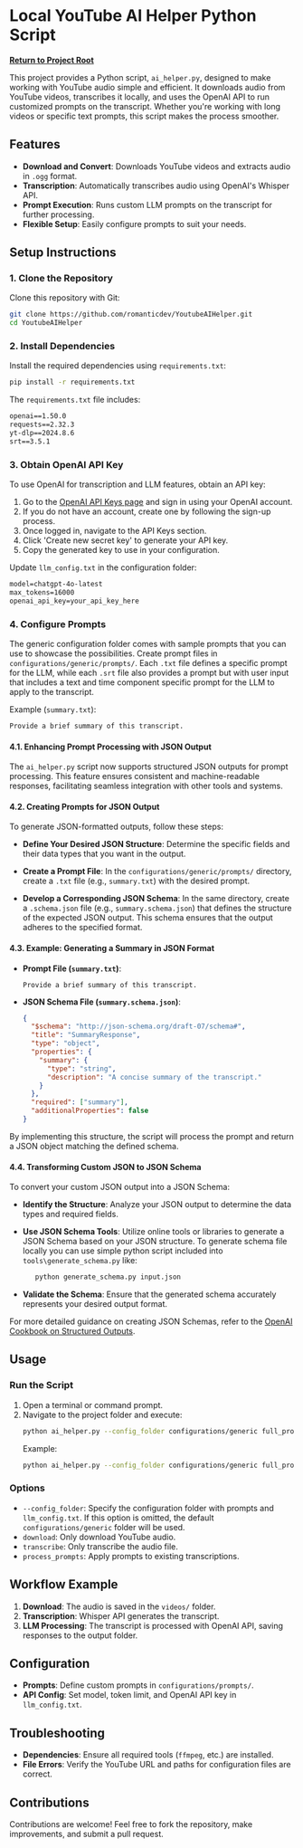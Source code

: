 # Local YouTube AI Helper Python Script

[**Return to Project Root**](/README.md)

This project provides a Python script, `ai_helper.py`, designed to make working with YouTube audio simple and efficient. It downloads audio from YouTube videos, transcribes it locally, and uses the OpenAI API to run customized prompts on the transcript. Whether you're working with long videos or specific text prompts, this script makes the process smoother.

## Features

- **Download and Convert**: Downloads YouTube videos and extracts audio in `.ogg` format.
- **Transcription**: Automatically transcribes audio using OpenAI's Whisper API.
- **Prompt Execution**: Runs custom LLM prompts on the transcript for further processing.
- **Flexible Setup**: Easily configure prompts to suit your needs.

## Setup Instructions

### 1. Clone the Repository

Clone this repository with Git:

```bash
git clone https://github.com/romanticdev/YoutubeAIHelper.git
cd YoutubeAIHelper
```

### 2. Install Dependencies

Install the required dependencies using `requirements.txt`:

```bash
pip install -r requirements.txt
```

The `requirements.txt` file includes:

```txt
openai==1.50.0
requests==2.32.3
yt-dlp==2024.8.6
srt==3.5.1
```

### 3. Obtain OpenAI API Key

To use OpenAI for transcription and LLM features, obtain an API key:

1. Go to the [OpenAI API Keys page](https://platform.openai.com/account/api-keys) and sign in using your OpenAI account.
2. If you do not have an account, create one by following the sign-up process.
3. Once logged in, navigate to the API Keys section.
4. Click 'Create new secret key' to generate your API key.
5. Copy the generated key to use in your configuration.

Update `llm_config.txt` in the configuration folder:

```txt
model=chatgpt-4o-latest
max_tokens=16000
openai_api_key=your_api_key_here
```

### 4. Configure Prompts

The generic configuration folder comes with sample prompts that you can use to showcase the possibilities. Create prompt files in `configurations/generic/prompts/`. Each `.txt` file defines a specific prompt for the LLM, while each `.srt` file also provides a prompt but with user input that includes a text and time component specific prompt for the LLM to apply to the transcript.

Example (`summary.txt`):

```txt
Provide a brief summary of this transcript.
```

#### 4.1. Enhancing Prompt Processing with JSON Output

The `ai_helper.py` script now supports structured JSON outputs for prompt processing. This feature ensures consistent and machine-readable responses, facilitating seamless integration with other tools and systems.


#### 4.2. Creating Prompts for JSON Output

To generate JSON-formatted outputs, follow these steps:

- **Define Your Desired JSON Structure**: Determine the specific fields and their data types that you want in the output.

- **Create a Prompt File**: In the `configurations/generic/prompts/` directory, create a `.txt` file (e.g., `summary.txt`) with the desired prompt.

- **Develop a Corresponding JSON Schema**: In the same directory, create a `.schema.json` file (e.g., `summary.schema.json`) that defines the structure of the expected JSON output. This schema ensures that the output adheres to the specified format.

#### 4.3. Example: Generating a Summary in JSON Format

- **Prompt File (`summary.txt`)**:

  ```
  Provide a brief summary of this transcript.
  ```

- **JSON Schema File (`summary.schema.json`)**:

  ```json
  {
    "$schema": "http://json-schema.org/draft-07/schema#",
    "title": "SummaryResponse",
    "type": "object",
    "properties": {
      "summary": {
        "type": "string",
        "description": "A concise summary of the transcript."
      }
    },
    "required": ["summary"],
    "additionalProperties": false
  }
  ```

By implementing this structure, the script will process the prompt and return a JSON object matching the defined schema.

#### 4.4. Transforming Custom JSON to JSON Schema

To convert your custom JSON output into a JSON Schema:

- **Identify the Structure**: Analyze your JSON output to determine the data types and required fields.

- **Use JSON Schema Tools**: Utilize online tools or libraries to generate a JSON Schema based on your JSON structure.
To generate schema file locally you can use simple python script included into `tools\generate_schema.py` like:
   ```bash
      python generate_schema.py input.json
   ```

- **Validate the Schema**: Ensure that the generated schema accurately represents your desired output format.

For more detailed guidance on creating JSON Schemas, refer to the [OpenAI Cookbook on Structured Outputs](https://cookbook.openai.com/examples/structured_outputs_intro).


## Usage

### Run the Script

1. Open a terminal or command prompt.
2. Navigate to the project folder and execute:
   ```bash
   python ai_helper.py --config_folder configurations/generic full_process <YouTube_URL>
   ```
   Example:
   ```bash
   python ai_helper.py --config_folder configurations/generic full_process https://www.youtube.com/watch?v=dQw4w9WgXcQ
   ```

### Options

- `--config_folder`: Specify the configuration folder with prompts and `llm_config.txt`. If this option is omitted, the default `configurations/generic` folder will be used.
- `download`: Only download YouTube audio.
- `transcribe`: Only transcribe the audio file.
- `process_prompts`: Apply prompts to existing transcriptions.

## Workflow Example

1. **Download**: The audio is saved in the `videos/` folder.
2. **Transcription**: Whisper API generates the transcript.
3. **LLM Processing**: The transcript is processed with OpenAI API, saving responses to the output folder.

## Configuration

- **Prompts**: Define custom prompts in `configurations/prompts/`.
- **API Config**: Set model, token limit, and OpenAI API key in `llm_config.txt`.

## Troubleshooting

- **Dependencies**: Ensure all required tools (`ffmpeg`, etc.) are installed.
- **File Errors**: Verify the YouTube URL and paths for configuration files are correct.

## Contributions

Contributions are welcome! Feel free to fork the repository, make improvements, and submit a pull request.
